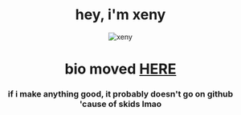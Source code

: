 <h1 align="center">hey, i'm xeny</h1>

<p align="center"> <img src="https://gpvc.arturio.dev/1x6" alt="xeny" /> </p>

<h1 align="center">bio moved <a href="https://xeny.uk">HERE<a></h1>

<h3 align="center">if i make anything good, it probably doesn't go on github 'cause of skids lmao</h3>
